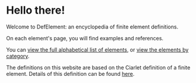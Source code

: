 # Hello there!

Welcome to DefElement: an encyclopedia of finite element definitions.

On each element's page, you will find examples and references.

You can [view the full alphabetical list of elements](/elements/index.html),
or
[view the elements by category](/elements/categories.html).

The definitions on this website are based on the Ciarlet definition of a finite element.
Details of this definition can be found [here](ciarlet.md).
